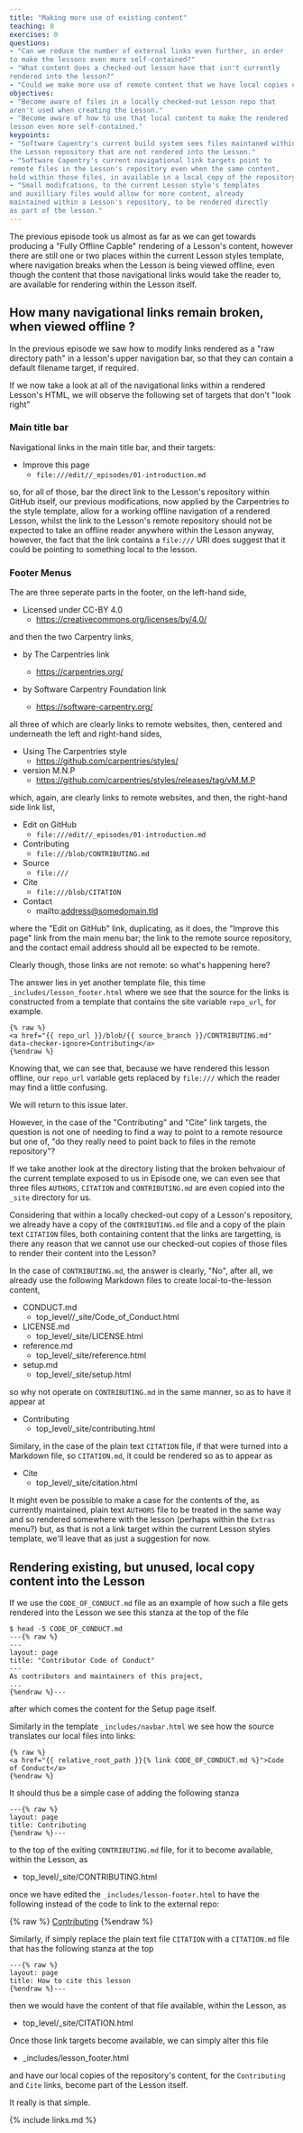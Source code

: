 ```yaml
---
title: "Making more use of existing content"
teaching: 0
exercises: 0
questions:
- "Can we reduce the number of external links even further, in order
to make the lessons even more self-contained?"
- "What content does a checked-out lesson have that isn't currently
rendered into the lesson?"
- "Could we make more use of remote content that we have local copies of?"
objectives:
- "Become aware of files in a locally checked-out Lesson repo that
aren't used when creating the Lesson."
- "Become aware of how to use that local content to make the rendered
lesson even more self-contained."
keypoints:
- "Software Capentry's current build system sees files maintaned within
the Lesson repository that are not rendered into the Lesson."
- "Software Capentry's current navigational link targets point to
remote files in the Lesson's repository even when the same content,
held within those files, in available in a local copy of the repository."
- "Small modifcations, to the current Lesson style's templates
and auxilliary files would allow for more content, already 
maintained within a Lesson's repository, to be rendered directly
as part of the lesson."
---
```


The previous  episode took us almost as far as we can get towards
producing a "Fully Offline Capble" rendering of a Lesson's content,
however there are still one or two places within the current Lesson
styles template, where navigation breaks when the Lesson is being 
viewed offline, even though the content that those navigational
links would take the reader to, are available for rendering within
the Lesson itself.

## How many navigational links remain broken, when viewed offline ?

In the previous episode we saw how to modify links rendered as a
"raw directory path" in a lesson's upper navigation bar, so that
they can contain a default filename target, if required.

If we now take a look at all of the navigational links within a
rendered Lesson's HTML, we will observe the following set of 
targets that don't "look right"

### Main title bar

Navigational links in the main title bar, and their targets:

* Improve this page
    * `file:///edit//_episodes/01-introduction.md`

so, for all of those, bar the direct link to the Lesson's repository
within GitHub itself, our previous modifications, now applied by the
Carpentries to the style template, allow for a working offline navigation
of a rendered Lesson, whilst the link to the Lesson's remote repository
should not be expected to take an offline reader anywhere within the
Lesson anyway, however, the fact that the link contains a `file:///` URI
does suggest that it could be pointing to something local to the lesson.

### Footer Menus

The are three seperate parts in the footer, on the left-hand side,

* Licensed under CC-BY 4.0 
    * https://creativecommons.org/licenses/by/4.0/

and then the two Carpentry links,

* by The Carpentries link
    * https://carpentries.org/

* by Software Carpentry Foundation link
    * https://software-carpentry.org/

all three of which are clearly links to remote websites, then, centered
and underneath the left and right-hand sides,

* Using The Carpentries style
    * https://github.com/carpentries/styles/
* version M.N.P
    * https://github.com/carpentries/styles/releases/tag/vM.M.P

which, again, are clearly links to remote websites, and then, the right-hand
side link list,

* Edit on GitHub
    * `file:///edit//_episodes/01-introduction.md`
* Contributing
    * `file:///blob/CONTRIBUTING.md`
* Source
    * `file:///`
* Cite
    * `file:///blob/CITATION`
* Contact
    * mailto:address@somedomain.tld

where the "Edit on GitHub" link, duplicating, as it does, the "Improve
this page" link from the main menu bar; the link to the remote source
repository, and the contact email address should all be expected to be
remote.

Clearly though, those links are not remote: so what's happening here?

The answer lies in yet another template file, this time `_includes/lesson_footer.html`
where we see that the source for the links is constructed from a template
that contains the site variable `repo_url`, for example.

```
{% raw %}
<a href="{{ repo_url }}/blob/{{ source_branch }}/CONTRIBUTING.md" data-checker-ignore>Contributing</a>
{%endraw %}
```

Knowing that, we can see that, because we have rendered this lesson
offline, our `repo_url` variable gets replaced by `file:///` which
the reader may find a little confusing.

We will return to this issue later.

However, in the case of the "Contributing" and "Cite" link targets,
the question is not one of needing to find a way to point to a remote
resource but one of, "do they really need to point back to files in
the remote repository"?

If we take another look at the directory listing that the broken behvaiour
of the current template exposed to us in Episode one, we can even see that
three files `AUTHORS`, `CITATION` and `CONTRIBUTING.md` are even copied 
into the `_site` directory for us.

Considering that within a locally checked-out copy of a Lesson's repository,
we already have a copy of the `CONTRIBUTING.md` file and a copy of the plain
text `CITATION` files, both containing content that the links are targetting,
is there any reason that we cannot use our checked-out copies of those files
to render their content into the Lesson?

In the case of `CONTRIBUTING.md`, the answer is clearly, "No", after all,
we already use the following Markdown files to create local-to-the-lesson
content, 

* CONDUCT.md
    * top_level//_site/Code_of_Conduct.html
* LICENSE.md
    * top_level/_site/LICENSE.html
* reference.md
    * top_level/_site/reference.html
* setup.md
    * top_level/_site/setup.html

so why not operate on `CONTRIBUTING.md` in the same manner, so as to have it
appear at

* Contributing
    * top_level/_site/contributing.html

Similary, in the case of the plain text `CITATION` file, if that were
turned into a Markdown file, so `CITATION.md`, it could be rendered
so as to appear as

* Cite
    * top_level/_site/citation.html

It might even be possible to make a case for the contents of the,
as currently maintained, plain text `AUTHORS` file to be treated
in the same way and so rendered somewhere with the lesson (perhaps
within the `Extras` menu?) but, as that is not a link target within the
current Lesson styles template, we'll leave that as just a suggestion
for now.

## Rendering existing, but unused, local copy content into the Lesson

If we use the `CODE_OF_CONDUCT.md` file as an example of how such a file
gets rendered into the Lesson we see this stanza at the top of the file

```
$ head -5 CODE_OF_CONDUCT.md
---{% raw %}
---
layout: page
title: "Contributor Code of Conduct"
---
As contributors and maintainers of this project,
...
{%endraw %}---
```

after which comes the content for the Setup page itself.

Similarly in the template `_includes/navbar.html` we see how
the source translates our local files into links:

```
{% raw %}
<a href="{{ relative_root_path }}{% link CODE_OF_CONDUCT.md %}">Code of Conduct</a>
{%endraw %}
```

It should thus be a simple case of adding the following stanza

```
---{% raw %}
layout: page
title: Contributing
{%endraw %}---
```

to the top of the exiting `CONTRIBUTING.md` file, for it to
become available, within the Lesson, as

* top_level/_site/CONTRIBUTING.html

once we have edited the  `_includes/lesson-footer.html` to have the
following instead of the code to link to the external repo:

{% raw %}
<a href="{{ relative_root_path }}{% link CONTRIBUTING.md %}">Contributing</a>
{%endraw %}

Similarly, if simply replace the plain text file `CITATION` with
a `CITATION.md` file that has the following stanza at the top

```
---{% raw %}
layout: page
title: How to cite this lesson
{%endraw %}---
```

then we would have the content of that file available, within the Lesson, as

* top_level/_site/CITATION.html

Once those link targets become available, we can simply alter this file

* _includes/lesson_footer.html

and have our local copies of the repository's content, for the `Contributing`
and `Cite` links, become part of the Lesson itself.

It really is that simple.

{% include links.md %}

